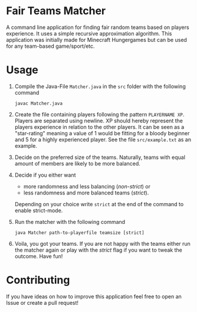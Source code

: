 # Fair Teams Matcher

A command line application for finding fair random teams based on players experience. It uses a simple recursive approximation algorithm. This application was initially made for Minecraft Hungergames but can be used for any team-based game/sport/etc.

# Usage

1. Compile the Java-File `Matcher.java` in the `src` folder with the following command
    ```
    javac Matcher.java
    ```

2. Create the file containing players following the pattern `PLAYERNAME XP`. Players are separated using newline. XP should hereby represent the players experience in relation to the other players. It can be seen as a "star-rating" meaning a value of 1 would be fitting for a bloody beginner and 5 for a highly experienced player.
See the file `src/example.txt` as an example.

3. Decide on the preferred size of the teams. Naturally, teams with equal amount of members are likely to be more balanced. 

4. Decide if you either want
    - more randomness and less balancing (*non-strict*) or
    - less randomness and more balanced teams (*strict*).

    Depending on your choice write `strict` at the end of the command to enable strict-mode.

5. Run the matcher with the following command
    ```
    java Matcher path-to-playerfile teamsize [strict]
    ```

6. Voila, you got your teams. If you are not happy with the teams either run the matcher again or play with the *strict* flag if you want to tweak the outcome. Have fun!

# Contributing

If you have ideas on how to improve this application feel free to open an Issue or create a pull request!
